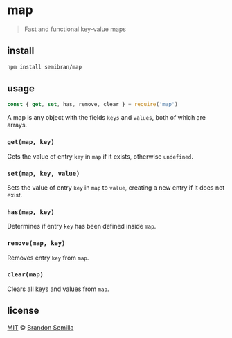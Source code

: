 # map
> Fast and functional key-value maps

## install
```sh
npm install semibran/map
```

## usage
```js
const { get, set, has, remove, clear } = require('map')
```
A map is any object with the fields `keys` and `values`, both of which are arrays.

### `get(map, key)`
Gets the value of entry `key` in `map` if it exists, otherwise `undefined`.

### `set(map, key, value)`
Sets the value of entry `key` in `map` to `value`, creating a new entry if it does not exist.

### `has(map, key)`
Determines if entry `key` has been defined inside `map`.

### `remove(map, key)`
Removes entry `key` from `map`.

### `clear(map)`
Clears all keys and values from `map`.

## license
[MIT](https://opensource.org/licenses/MIT) © [Brandon Semilla](https://git.io/semibran)
